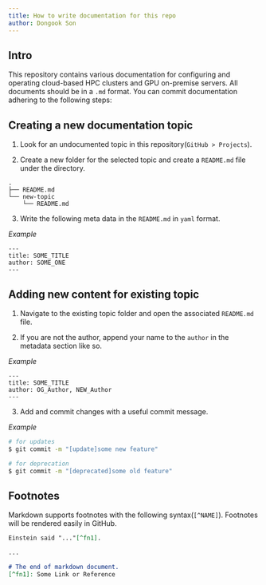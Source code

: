 ```yaml
---
title: How to write documentation for this repo
author: Dongook Son
---
```


## Intro

This repository contains various documentation for configuring and operating cloud-based HPC clusters and GPU on-premise servers. All documents should be in a `.md` format. You can commit documentation adhering to the following steps:  

## Creating a new documentation topic

1. Look for an undocumented topic in this repository(`GitHub > Projects`).

2. Create a new folder for the selected topic and create a `README.md` file under the directory.  

```
.
├── README.md
└── new-topic
    └── README.md
```

3. Write the following meta data in the `README.md` in `yaml` format.  

*Example*

```
---
title: SOME_TITLE
author: SOME_ONE
---
```

## Adding new content for existing topic

1. Navigate to the existing topic folder and open the associated `README.md` file. 

2. If you are not the author, append your name to the `author` in the metadata section like so.


*Example*

```
---
title: SOME_TITLE
author: OG_Author, NEW_Author
---
```


3. Add and commit changes with a useful commit message. 

*Example*

```bash
# for updates
$ git commit -m "[update]some new feature"

# for deprecation
$ git commit -m "[deprecated]some old feature"
```

## Footnotes

Markdown supports footnotes with the following syntax(`[^NAME]`). Footnotes will be rendered easily in GitHub.

```markdown
Einstein said "..."[^fn1].

...

# The end of markdown document.
[^fn1]: Some Link or Reference
```

